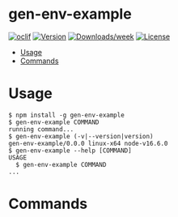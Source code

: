 gen-env-example
===============



[![oclif](https://img.shields.io/badge/cli-oclif-brightgreen.svg)](https://oclif.io)
[![Version](https://img.shields.io/npm/v/gen-env-example.svg)](https://npmjs.org/package/gen-env-example)
[![Downloads/week](https://img.shields.io/npm/dw/gen-env-example.svg)](https://npmjs.org/package/gen-env-example)
[![License](https://img.shields.io/npm/l/gen-env-example.svg)](https://github.com/mooyg/gen-env-example/blob/master/package.json)

<!-- toc -->
* [Usage](#usage)
* [Commands](#commands)
<!-- tocstop -->
# Usage
<!-- usage -->
```sh-session
$ npm install -g gen-env-example
$ gen-env-example COMMAND
running command...
$ gen-env-example (-v|--version|version)
gen-env-example/0.0.0 linux-x64 node-v16.6.0
$ gen-env-example --help [COMMAND]
USAGE
  $ gen-env-example COMMAND
...
```
<!-- usagestop -->
# Commands
<!-- commands -->

<!-- commandsstop -->
